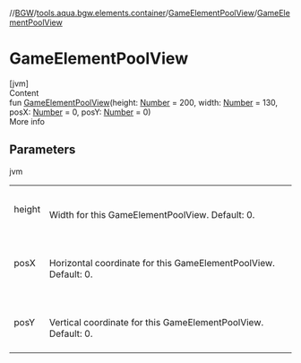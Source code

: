 //[BGW](../../../index.md)/[tools.aqua.bgw.elements.container](../index.md)/[GameElementPoolView](index.md)/[GameElementPoolView](-game-element-pool-view.md)



# GameElementPoolView  
[jvm]  
Content  
fun [GameElementPoolView](-game-element-pool-view.md)(height: [Number](https://kotlinlang.org/api/latest/jvm/stdlib/kotlin/-number/index.html) = 200, width: [Number](https://kotlinlang.org/api/latest/jvm/stdlib/kotlin/-number/index.html) = 130, posX: [Number](https://kotlinlang.org/api/latest/jvm/stdlib/kotlin/-number/index.html) = 0, posY: [Number](https://kotlinlang.org/api/latest/jvm/stdlib/kotlin/-number/index.html) = 0)  
More info  


## Parameters  
  
jvm  
  
| | |
|---|---|
| <a name="tools.aqua.bgw.elements.container/GameElementPoolView/GameElementPoolView/#kotlin.Number#kotlin.Number#kotlin.Number#kotlin.Number/PointingToDeclaration/"></a>height| <a name="tools.aqua.bgw.elements.container/GameElementPoolView/GameElementPoolView/#kotlin.Number#kotlin.Number#kotlin.Number#kotlin.Number/PointingToDeclaration/"></a><br><br>Width for this GameElementPoolView. Default: 0.<br><br>|
| <a name="tools.aqua.bgw.elements.container/GameElementPoolView/GameElementPoolView/#kotlin.Number#kotlin.Number#kotlin.Number#kotlin.Number/PointingToDeclaration/"></a>posX| <a name="tools.aqua.bgw.elements.container/GameElementPoolView/GameElementPoolView/#kotlin.Number#kotlin.Number#kotlin.Number#kotlin.Number/PointingToDeclaration/"></a><br><br>Horizontal coordinate for this GameElementPoolView. Default: 0.<br><br>|
| <a name="tools.aqua.bgw.elements.container/GameElementPoolView/GameElementPoolView/#kotlin.Number#kotlin.Number#kotlin.Number#kotlin.Number/PointingToDeclaration/"></a>posY| <a name="tools.aqua.bgw.elements.container/GameElementPoolView/GameElementPoolView/#kotlin.Number#kotlin.Number#kotlin.Number#kotlin.Number/PointingToDeclaration/"></a><br><br>Vertical coordinate for this GameElementPoolView. Default: 0.<br><br>|
  
  



